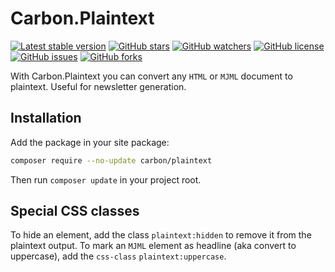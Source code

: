 # Carbon.Plaintext

[![Latest stable version]][packagist] [![GitHub stars]][stargazers] [![GitHub watchers]][subscription] [![GitHub license]][license] [![GitHub issues]][issues] [![GitHub forks]][network]

With Carbon.Plaintext you can convert any `HTML` or `MJML` document to plaintext. Useful for newsletter generation.

## Installation

Add the package in your site package:

```bash
composer require --no-update carbon/plaintext
```

Then run `composer update` in your project root.

## Special CSS classes

To hide an element, add the class `plaintext:hidden` to remove it from the plaintext output. To mark an `MJML` element
as headline (aka convert to uppercase), add the `css-class` `plaintext:uppercase`.

[packagist]: https://packagist.org/packages/carbon/plaintext
[latest stable version]: https://poser.pugx.org/carbon/plaintext/v/stable
[github issues]: https://img.shields.io/github/issues/CarbonPackages/Carbon.Plaintext
[issues]: https://github.com/CarbonPackages/Carbon.Plaintext/issues
[github forks]: https://img.shields.io/github/forks/CarbonPackages/Carbon.Plaintext
[network]: https://github.com/CarbonPackages/Carbon.Plaintext/network
[github stars]: https://img.shields.io/github/stars/CarbonPackages/Carbon.Plaintext
[stargazers]: https://github.com/CarbonPackages/Carbon.Plaintext/stargazers
[github license]: https://img.shields.io/github/license/CarbonPackages/Carbon.Plaintext
[license]: LICENSE
[github watchers]: https://img.shields.io/github/watchers/CarbonPackages/Carbon.Plaintext.svg
[subscription]: https://github.com/CarbonPackages/Carbon.Plaintext/subscription
